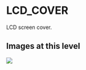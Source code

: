 # LCD_COVER
LCD screen cover.

## Images at this level

![](https://github.com/geebles/Super-AIO/raw/master/docs/IMAGES/SAIO/COMMON/LCD_COVER/1.jpg)
